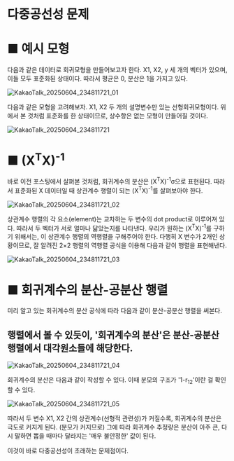 # 다중공선성 문제

# ■ 예시 모형

다음과 같은 데이터로 회귀모형을 만들어보고자 한다. X1, X2, y 세 개의 벡터가 있으며, 이들 모두 표준화된 상태이다. 
따라서 평균은 0, 분산은 1을 가지고 있다. 

![KakaoTalk_20250604_234811721_01](https://github.com/user-attachments/assets/4215ea48-9fc1-4500-82bc-6bb2d4efeae7)

다음과 같은 모형을 고려해보자. X1, X2 두 개의 설명변수만 있는 선형회귀모형이다.
위에서 본 것처럼 표준화를 한 상태이므로, 상수항은 없는 모형이 만들어질 것이다.

![KakaoTalk_20250604_234811721](https://github.com/user-attachments/assets/a3fa5867-9839-4da8-a4ea-7e1161fa637f)

# ■ (X<sup>T</sup>X)<sup>-1</sup>

바로 이전 포스팅에서 살펴본 것처럼, 회귀계수의 분산은 (X<sup>T</sup>X)<sup>-1</sup>σ으로 표현된다.
따라서 표준화된 X 데이터일 때 상관계수 행렬이 되는 (X<sup>T</sup>X)<sup>-1</sup>를 살펴보아야 한다.

![KakaoTalk_20250604_234811721_02](https://github.com/user-attachments/assets/4d2d44a0-8345-43b9-8cba-f7d4b286a32f)

상관계수 행렬의 각 요소(element)는 교차하는 두 변수의 dot product로 이루어져 있다. 따라서 두 벡터가 서로 얼마나 닮았는지를 나타낸다.
우리가 원하는 (X<sup>T</sup>X)<sup>-1</sup>를 구하기 위해서는, 이 상관계수 행렬의 역행렬을 구해주어야 한다. 
다행히 X 변수가 2개인 상황이므로, 잘 알려진 2×2 행렬의 역행렬 공식을 이용해 다음과 같이 행렬을 표현해낸다. 

![KakaoTalk_20250604_234811721_03](https://github.com/user-attachments/assets/0e8c6dca-7750-4a4e-bdc1-eb0bffe84fca)

# ■ 회귀계수의 분산-공분산 행렬

미리 알고 있는 회귀계수의 분산 공식에 따라 다음과 같이 분산-공분산 행렬을 써본다. 
## 행렬에서 볼 수 있듯이, '회귀계수의 분산'은 분산-공분산 행렬에서 대각원소들에 해당한다. 

![KakaoTalk_20250604_234811721_04](https://github.com/user-attachments/assets/0068a28f-62fc-4536-87d6-f9b6c77d0c12)

회귀계수의 분산은 다음과 같이 작성할 수 있다. 이때 분모의 구조가 '1-r<sub>12</sub>'이란 걸 확인할 수 있다.

![KakaoTalk_20250604_234811721_05](https://github.com/user-attachments/assets/690c97d7-8580-474e-925d-ee9bf2cc0ecb)

따라서 두 변수 X1, X2 간의 상관계수(선형적 관련성)가 커질수록, 회귀계수의 분산은 극도로 커지게 된다. (분모가 커지므로)
그에 따라 회귀계수 추정량은 분산이 아주 큰, 다시 말하면 뽑을 때마다 달라지는 '매우 불안정한' 값이 된다.

이것이 바로 다중공선성이 초래하는 문제점이다.


